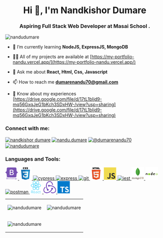 <h1 align="center">Hi 👋, I'm Nandkishor Dumare</h1>
<h3 align="center">Aspiring Full Stack Web Developer at Masai School .</h3>

<p align="left"> <img src="https://komarev.com/ghpvc/?username=nandudumare&label=Profile%20views&color=0e75b6&style=flat" alt="nandudumare" /> </p>

- 🌱 I’m currently learning **NodeJS, ExpressJS, MongoDB**

- 👨‍💻 All of my projects are available at [https://my-portfolio-nandu.vercel.app/](https://my-portfolio-nandu.vercel.app/)

- 💬 Ask me about **React, Html, Css, Javascript**

- 📫 How to reach me **dumarenandu70@gmail.com**

- 📄 Know about my experiences [https://drive.google.com/file/d/17tL1bIjd9-mq56GxqJeG1bKch3SDxHW-/view?usp=sharing](https://drive.google.com/file/d/17tL1bIjd9-mq56GxqJeG1bKch3SDxHW-/view?usp=sharing)

<h3 align="left">Connect with me:</h3>
<p align="left">
<a href="https://linkedin.com/in/nandkishor dumare" target="blank"><img align="center" src="https://raw.githubusercontent.com/rahuldkjain/github-profile-readme-generator/master/src/images/icons/Social/linked-in-alt.svg" alt="nandkishor dumare" height="30" width="40" /></a>
<a href="https://instagram.com/nandu.dumare" target="blank"><img align="center" src="https://raw.githubusercontent.com/rahuldkjain/github-profile-readme-generator/master/src/images/icons/Social/instagram.svg" alt="nandu.dumare" height="30" width="40" /></a>
<a href="https://medium.com/@dumarenandu70" target="blank"><img align="center" src="https://raw.githubusercontent.com/rahuldkjain/github-profile-readme-generator/master/src/images/icons/Social/medium.svg" alt="@dumarenandu70" height="30" width="40" /></a>
<a href="https://www.leetcode.com/nandudumare" target="blank"><img align="center" src="https://raw.githubusercontent.com/rahuldkjain/github-profile-readme-generator/master/src/images/icons/Social/leet-code.svg" alt="nandudumare" height="30" width="40" /></a>
</p>

<h3 align="left">Languages and Tools:</h3>
<p align="left"> <a href="https://getbootstrap.com" target="_blank" rel="noreferrer"> <img src="https://raw.githubusercontent.com/devicons/devicon/master/icons/bootstrap/bootstrap-plain-wordmark.svg" alt="bootstrap" width="40" height="40"/> </a> <a href="https://www.w3schools.com/css/" target="_blank" rel="noreferrer"> <img src="https://raw.githubusercontent.com/devicons/devicon/master/icons/css3/css3-original-wordmark.svg" alt="css3" width="40" height="40"/> </a> <a href="https://www.cypress.io" target="_blank" rel="noreferrer"> <img src="https://iconape.com/wp-content/files/gj/370774/svg/370774.svg" alt="cypress" width="40" height="40"/> </a> <a href="https://expressjs.com" target="_blank" rel="noreferrer"><img src="https://keenethics.com/wp-content/uploads/2021/10/Express.js.svg" alt="express" width="40" height="40"/> </a> <a href="https://git-scm.com/" target="_blank" rel="noreferrer"> <img src="https://www.vectorlogo.zone/logos/git-scm/git-scm-icon.svg" alt="git" width="40" height="40"/> </a> <a href="https://www.w3.org/html/" target="_blank" rel="noreferrer"> <img src="https://raw.githubusercontent.com/devicons/devicon/master/icons/html5/html5-original-wordmark.svg" alt="html5" width="40" height="40"/> </a> <a href="https://developer.mozilla.org/en-US/docs/Web/JavaScript" target="_blank" rel="noreferrer"> <img src="https://raw.githubusercontent.com/devicons/devicon/master/icons/javascript/javascript-original.svg" alt="javascript" width="40" height="40"/> </a> <a href="https://jestjs.io" target="_blank" rel="noreferrer"> <img src="https://www.vectorlogo.zone/logos/jestjsio/jestjsio-icon.svg" alt="jest" width="40" height="40"/> </a> <a href="https://www.mongodb.com/" target="_blank" rel="noreferrer"> <img src="https://raw.githubusercontent.com/devicons/devicon/master/icons/mongodb/mongodb-original-wordmark.svg" alt="mongodb" width="40" height="40"/> </a> <a href="https://nodejs.org" target="_blank" rel="noreferrer"> <img src="https://raw.githubusercontent.com/devicons/devicon/master/icons/nodejs/nodejs-original-wordmark.svg" alt="nodejs" width="40" height="40"/> </a> <a href="https://postman.com" target="_blank" rel="noreferrer"> <img src="https://www.vectorlogo.zone/logos/getpostman/getpostman-icon.svg" alt="postman" width="40" height="40"/> </a> <a href="https://reactjs.org/" target="_blank" rel="noreferrer"> <img src="https://raw.githubusercontent.com/devicons/devicon/master/icons/react/react-original-wordmark.svg" alt="react" width="40" height="40"/>
  <a href="https://redux.js.org" target="_blank" rel="noreferrer"> <img src="https://raw.githubusercontent.com/devicons/devicon/master/icons/redux/redux-original.svg" alt="redux" width="40" height="40"/> </a> </a> <a href="https://www.typescriptlang.org/" target="_blank" rel="noreferrer"> <img src="https://raw.githubusercontent.com/devicons/devicon/master/icons/typescript/typescript-original.svg" alt="typescript" width="40" height="40"/> </a> </p>

<table>
  <tr>
    <td>
      <p align="center"><img align="center" src="https://github-readme-stats.vercel.app/api/top-langs?username=nandudumare&show_icons=true&locale=en&layout=compact&theme=dark&title_color=ffffff&text_color=5274ff" alt="nandudumare" /></p>
    </td>
     <td>
       <p>&nbsp;<img align="center" src="https://github-readme-stats.vercel.app/api?username=nandudumare&show_icons=true&locale=en&theme=dark&title_color=ffffff&text_color=5274ff" alt="nandudumare" /></p>
    </td>
  </tr>

   

  <tr>
    <td>
      
<p align="center"><img align="center" src="https://github-readme-streak-stats.herokuapp.com/?user=nandudumare&theme=dark&title_color=ffffff&text_color=5274ff" alt="nandudumare" /></p>
    </td>
  
  </tr>
</table>
 
 

